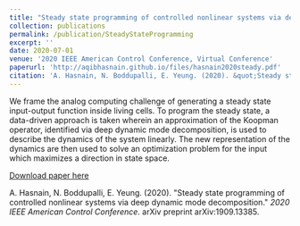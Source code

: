 ```yaml
---
title: "Steady state programming of controlled nonlinear systems via deep dynamic mode decomposition"
collection: publications
permalink: /publication/SteadyStateProgramming
excerpt: ''
date: 2020-07-01
venue: '2020 IEEE American Control Conference, Virtual Conference'
paperurl: 'http://aqibhasnain.github.io/files/hasnain2020steady.pdf'
citation: 'A. Hasnain, N. Boddupalli, E. Yeung. (2020). &quot;Steady state programming of controlled nonlinear systems via deep dynamic mode decomposition.&quot; <i>2020 IEEE American Control Conference</i>. arXiv preprint arXiv:1909.13385.'
---
```

 We frame the analog computing challenge of generating a steady state input-output function inside living cells. To program the steady state, a data-driven approach is taken wherein an approximation of the Koopman operator, identified via deep dynamic mode decomposition, is used to describe the dynamics of the system linearly. The new representation of the dynamics are then used to solve an optimization problem for the input which maximizes a direction in state space.

[Download paper here](http://aqibhasnain.github.io/files/hasnain2020steady.pdf)

A. Hasnain, N. Boddupalli, E. Yeung. (2020). &quot;Steady state programming of controlled nonlinear systems via deep dynamic mode decomposition.&quot; <i>2020 IEEE American Control Conference</i>. arXiv preprint arXiv:1909.13385.